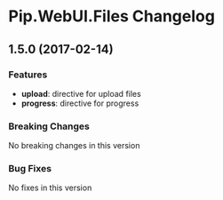 # Pip.WebUI.Files Changelog

## <a name="1.5.0"></a> 1.5.0 (2017-02-14)

### Features
* **upload**: directive for upload files
* **progress**: directive for progress

### Breaking Changes
No breaking changes in this version

### Bug Fixes
No fixes in this version
